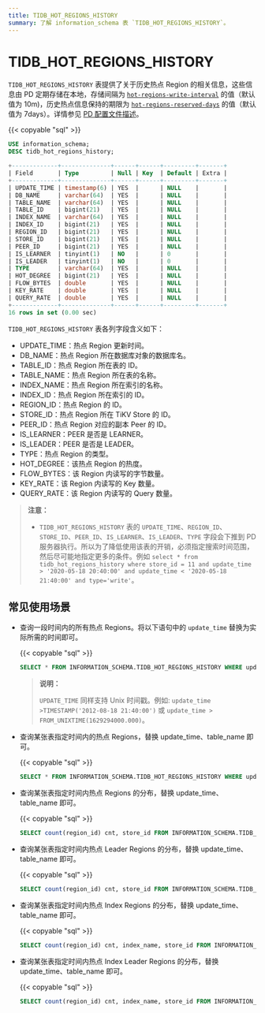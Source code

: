 ```yaml
---
title: TIDB_HOT_REGIONS_HISTORY
summary: 了解 information_schema 表 `TIDB_HOT_REGIONS_HISTORY`。
---
```


# TIDB_HOT_REGIONS_HISTORY

`TIDB_HOT_REGIONS_HISTORY` 表提供了关于历史热点 Region 的相关信息，这些信息由 PD 定期存储在本地，存储间隔为 [`hot-regions-write-interval`](/pd-configuration-file.md#hot-regions-write-interval) 的值（默认值为 10m)，历史热点信息保持的期限为 [`hot-regions-reserved-days`](/pd-configuration-file.md#hot-regions-write-interval) 的值（默认值为 7days）。详情参见 [PD 配置文件描述](/pd-configuration-file.md#hot-regions-write-interval)。

{{< copyable "sql" >}}

```sql
USE information_schema;
DESC tidb_hot_regions_history;
```

```sql
+-------------+--------------+------+------+---------+-------+
| Field       | Type         | Null | Key  | Default | Extra |
+-------------+--------------+------+------+---------+-------+
| UPDATE_TIME | timestamp(6) | YES  |      | NULL    |       |
| DB_NAME     | varchar(64)  | YES  |      | NULL    |       |
| TABLE_NAME  | varchar(64)  | YES  |      | NULL    |       |
| TABLE_ID    | bigint(21)   | YES  |      | NULL    |       |
| INDEX_NAME  | varchar(64)  | YES  |      | NULL    |       |
| INDEX_ID    | bigint(21)   | YES  |      | NULL    |       |
| REGION_ID   | bigint(21)   | YES  |      | NULL    |       |
| STORE_ID    | bigint(21)   | YES  |      | NULL    |       |
| PEER_ID     | bigint(21)   | YES  |      | NULL    |       |
| IS_LEARNER  | tinyint(1)   | NO   |      | 0       |       |
| IS_LEADER   | tinyint(1)   | NO   |      | 0       |       |
| TYPE        | varchar(64)  | YES  |      | NULL    |       |
| HOT_DEGREE  | bigint(21)   | YES  |      | NULL    |       |
| FLOW_BYTES  | double       | YES  |      | NULL    |       |
| KEY_RATE    | double       | YES  |      | NULL    |       |
| QUERY_RATE  | double       | YES  |      | NULL    |       |
+-------------+--------------+------+------+---------+-------+
16 rows in set (0.00 sec)
```

`TIDB_HOT_REGIONS_HISTORY` 表各列字段含义如下：

* UPDATE_TIME：热点 Region 更新时间。
* DB_NAME：热点 Region 所在数据库对象的数据库名。
* TABLE_ID：热点 Region 所在表的 ID。
* TABLE_NAME：热点 Region 所在表的名称。
* INDEX_NAME：热点 Region 所在索引的名称。
* INDEX_ID：热点 Region 所在索引的 ID。
* REGION_ID：热点 Region 的 ID。
* STORE_ID：热点 Region 所在 TiKV Store 的 ID。
* PEER_ID：热点 Region 对应的副本 Peer 的 ID。
* IS_LEARNER：PEER 是否是 LEARNER。
* IS_LEADER：PEER 是否是 LEADER。
* TYPE：热点 Region 的类型。
* HOT_DEGREE：该热点 Region 的热度。
* FLOW_BYTES：该 Region 内读写的字节数量。
* KEY_RATE：该 Region 内读写的 Key 数量。
* QUERY_RATE：该 Region 内读写的 Query 数量。

> **注意：**
>
> + `TIDB_HOT_REGIONS_HISTORY` 表的 `UPDATE_TIME`、`REGION_ID`、`STORE_ID`、`PEER_ID`、`IS_LEARNER`、`IS_LEADER`、`TYPE` 字段会下推到 PD 服务器执行。所以为了降低使用该表的开销，必须指定搜索时间范围，然后尽可能地指定更多的条件。例如 `select * from tidb_hot_regions_history where store_id = 11 and update_time > '2020-05-18 20:40:00' and update_time < '2020-05-18 21:40:00' and type='write'`。

## 常见使用场景

* 查询一段时间内的所有热点 Regions。将以下语句中的 `update_time` 替换为实际所需的时间即可。

  {{< copyable "sql" >}}

  ```sql
  SELECT * FROM INFORMATION_SCHEMA.TIDB_HOT_REGIONS_HISTORY WHERE update_time >'2021-08-18 21:40:00' and update_time <'2021-09-19 00:00:00';
  ```

  > **说明：**
  >
  > `UPDATE_TIME` 同样支持 Unix 时间戳。例如: `update_time >TIMESTAMP('2012-08-18 21:40:00')` 或 `update_time > FROM_UNIXTIME(1629294000.000)`。

* 查询某张表指定时间内的热点 Regions，替换 update_time、table_name 即可。

  {{< copyable "sql" >}}

  ```SQL
  SELECT * FROM INFORMATION_SCHEMA.TIDB_HOT_REGIONS_HISTORY WHERE update_time >'2021-08-18 21:40:00' and update_time <'2021-09-19 00:00:00' and TABLE_NAME = 'table_name';
  ```

* 查询某张表指定时间内热点 Regions 的分布，替换 update_time、 table_name 即可。

  {{< copyable "sql" >}}

  ```sql
  SELECT count(region_id) cnt, store_id FROM INFORMATION_SCHEMA.TIDB_HOT_REGIONS_HISTORY WHERE update_time >'2021-08-18 21:40:00' and update_time <'2021-09-19 00:00:00' and table_name = 'table_name' GROUP BY STORE_ID ORDER BY cnt DESC;
  ```

* 查询某张表指定时间内热点 Leader Regions 的分布，替换 update_time、table_name 即可。

  {{< copyable "sql" >}}

  ```sql
  SELECT count(region_id) cnt, store_id FROM INFORMATION_SCHEMA.TIDB_HOT_REGIONS_HISTORY WHERE update_time >'2021-08-18 21:40:00' and update_time <'2021-09-19 00:00:00' and table_name = 'table_name' and is_leader=1 GROUP BY STORE_ID ORDER BY cnt DESC;
  ```

* 查询某张表指定时间内热点 Index Regions 的分布，替换 update_time、table_name 即可。

  {{< copyable "sql" >}}

  ```sql
  SELECT count(region_id) cnt, index_name, store_id FROM INFORMATION_SCHEMA.TIDB_HOT_REGIONS_HISTORY WHERE update_time >'2021-08-18 21:40:00' and update_time <'2021-09-19 00:00:00' and table_name = 'table_name' group by index_name, store_id order by index_name,cnt desc;
  ```

* 查询某张表指定时间内热点 Index Leader Regions 的分布，替换 update_time、table_name 即可。

  {{< copyable "sql" >}}

  ```sql
  SELECT count(region_id) cnt, index_name, store_id FROM INFORMATION_SCHEMA.TIDB_HOT_REGIONS_HISTORY WHERE update_time >'2021-08-18 21:40:00' and update_time <'2022-09-19 00:00:00' and table_name = 'table_name' and is_leader=1 group by index_name, store_id order by index_name,cnt desc;
  ```